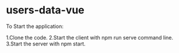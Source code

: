 # users-data-vue

To Start the application:

1.Clone the code.
2.Start the client with npm run serve command line.
3.Start the server with npm start.
